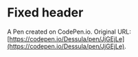 # Fixed header

A Pen created on CodePen.io. Original URL: [https://codepen.io/Dessula/pen/JjGEjLe](https://codepen.io/Dessula/pen/JjGEjLe).


